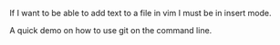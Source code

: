 If I want to be able to add text to a file in vim I must be in insert mode. 

A quick demo on how to use git on the command line.
